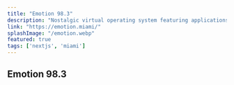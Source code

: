```yaml
---
title: "Emotion 98.3"
description: "Nostalgic virtual operating system featuring applications with 80's vibes."
link: "https://emotion.miami/"
splashImage: "/emotion.webp"
featured: true
tags: ['nextjs', 'miami']
---
```


## Emotion 98.3
